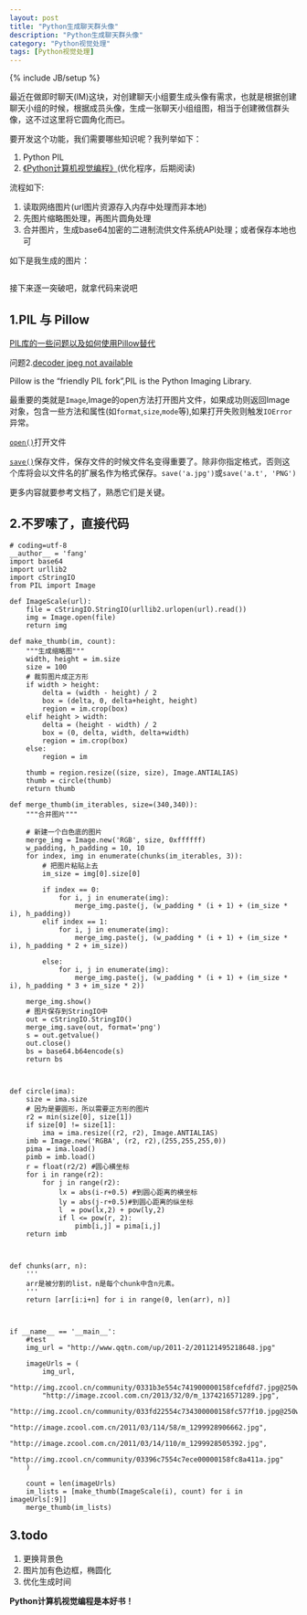 ```yaml
---
layout: post
title: "Python生成聊天群头像"
description: "Python生成聊天群头像"
category: "Python视觉处理"
tags: [Python视觉处理]
---
```

{% include JB/setup %}

<p>最近在做即时聊天(IM)这块，对创建聊天小组要生成头像有需求，也就是根据创建聊天小组的时候，根据成员头像，生成一张聊天小组组图，相当于创建微信群头像，这不过这里将它圆角化而已。</p>

<p>要开发这个功能，我们需要哪些知识呢？我列举如下：</p>

<ol>
<li>Python PIL</li>
<li><a href="http://book.douban.com/subject/25906843/">《Python计算机视觉编程》</a>(优化程序，后期阅读)</li>
</ol>

<p>流程如下:</p>

<ol>
<li>读取网络图片(url图片资源存入内存中处理而非本地)</li>
<li>先图片缩略图处理，再图片圆角处理</li>
<li>合并图片，生成base64加密的二进制流供文件系统API处理；或者保存本地也可</li>
</ol>

<p>如下是我生成的图片：</p>

<p><img src="http://beginman.qiniudn.com/genAvatar.jpg" alt="" /></p>

<p>接下来逐一突破吧，就拿代码来说吧</p>

<!--more-->

<h2>1&#46;PIL 与 Pillow</h2>

<p><a href="http://www.douban.com/group/topic/37715851/">PIL库的一些问题以及如何使用Pillow替代</a></p>

<p>问题2.<a href="http://stackoverflow.com/questions/18504835/pil-decoder-jpeg-not-available-on-ubuntu-x64">decoder jpeg not available</a></p>

<p>Pillow is the “friendly PIL fork”,PIL is the Python Imaging Library.</p>

<p>最重要的类就是<code>Image</code>,Image的open方法打开图片文件，如果成功则返回Image对象，包含一些方法和属性(如<code>format</code>,<code>size</code>,<code>mode</code>等),如果打开失败则触发<code>IOError</code>异常。</p>

<p><a href="http://pillow.readthedocs.org/reference/Image.html#PIL.Image.open"><code>open()</code></a>打开文件</p>

<p><a href="http://pillow.readthedocs.org/reference/Image.html#PIL.Image.Image.save"><code>save()</code></a>保存文件，保存文件的时候文件名变得重要了。除非你指定格式，否则这个库将会以文件名的扩展名作为格式保存。<code>save('a.jpg')</code>或<code>save('a.t', 'PNG')</code></p>

<p>更多内容就要参考文档了，熟悉它们是关键。</p>

<h2>2&#46;不罗嗦了，直接代码</h2>

<pre><code># coding=utf-8
__author__ = 'fang'
import base64
import urllib2
import cStringIO
from PIL import Image

def ImageScale(url):
    file = cStringIO.StringIO(urllib2.urlopen(url).read())
    img = Image.open(file)
    return img

def make_thumb(im, count):
    """生成缩略图"""
    width, height = im.size
    size = 100
    # 裁剪图片成正方形
    if width &gt; height:
        delta = (width - height) / 2
        box = (delta, 0, delta+height, height)
        region = im.crop(box)
    elif height &gt; width:
        delta = (height - width) / 2
        box = (0, delta, width, delta+width)
        region = im.crop(box)
    else:
        region = im

    thumb = region.resize((size, size), Image.ANTIALIAS)
    thumb = circle(thumb)
    return thumb

def merge_thumb(im_iterables, size=(340,340)):
    """合并图片"""

    # 新建一个白色底的图片
    merge_img = Image.new('RGB', size, 0xffffff)
    w_padding, h_padding = 10, 10
    for index, img in enumerate(chunks(im_iterables, 3)):
        # 把图片粘贴上去
        im_size = img[0].size[0]

        if index == 0:
            for i, j in enumerate(img):
                merge_img.paste(j, (w_padding * (i + 1) + (im_size * i), h_padding))
        elif index == 1:
            for i, j in enumerate(img):
                merge_img.paste(j, (w_padding * (i + 1) + (im_size * i), h_padding * 2 + im_size))

        else:
            for i, j in enumerate(img):
                merge_img.paste(j, (w_padding * (i + 1) + (im_size * i), h_padding * 3 + im_size * 2))

    merge_img.show()
    # 图片保存到StringIO中
    out = cStringIO.StringIO()
    merge_img.save(out, format='png')
    s = out.getvalue()
    out.close()
    bs = base64.b64encode(s)
    return bs



def circle(ima):
    size = ima.size
    # 因为是要圆形，所以需要正方形的图片
    r2 = min(size[0], size[1])
    if size[0] != size[1]:
        ima = ima.resize((r2, r2), Image.ANTIALIAS)
    imb = Image.new('RGBA', (r2, r2),(255,255,255,0))
    pima = ima.load()
    pimb = imb.load()
    r = float(r2/2) #圆心横坐标
    for i in range(r2):
        for j in range(r2):
            lx = abs(i-r+0.5) #到圆心距离的横坐标
            ly = abs(j-r+0.5)#到圆心距离的纵坐标
            l  = pow(lx,2) + pow(ly,2)
            if l &lt;= pow(r, 2):
                pimb[i,j] = pima[i,j]
    return imb



def chunks(arr, n):
    '''
    arr是被分割的list，n是每个chunk中含n元素。
    '''
    return [arr[i:i+n] for i in range(0, len(arr), n)]



if __name__ == '__main__':
    #test
    img_url = "http://www.qqtn.com/up/2011-2/201121495218648.jpg"

    imageUrls = (
        img_url,
        "http://img.zcool.cn/community/0331b3e554c741900000158fcefdfd7.jpg@250w_188h_1c_1e",
        "http://image.zcool.com.cn/2013/32/0/m_1374216571289.jpg",
        "http://img.zcool.cn/community/033fd22554c734300000158fc577f10.jpg@250w_188h_1c_1e",
        "http://image.zcool.com.cn/2011/03/114/58/m_1299928906662.jpg",
        "http://image.zcool.com.cn/2011/03/14/110/m_1299928505392.jpg",
        "http://img.zcool.cn/community/03396c7554c7ece00000158fc8a411a.jpg"
    )

    count = len(imageUrls)
    im_lists = [make_thumb(ImageScale(i), count) for i in imageUrls[:9]]
    merge_thumb(im_lists)
</code></pre>

<h2>3&#46;todo</h2>

<ol>
<li>更换背景色</li>
<li>图片加有色边框，椭圆化</li>
<li>优化生成时间</li>
</ol>

<p><strong>Python计算机视觉编程是本好书！</strong></p>
